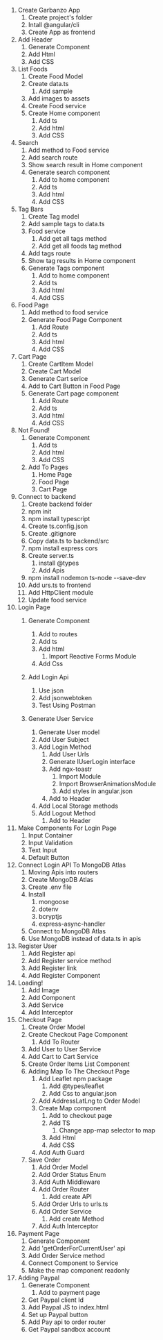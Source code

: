 1. Create Garbanzo App
    1. Create project's folder 
    2. Intall @angular/cli
    3. Create App as frontend 
2. Add Header
    1. Generate Component 
    2. Add Html 
    3. Add CSS
3. List Foods
    1. Create Food Model
    2. Create data.ts
        1. Add sample
    3. Add images to assets 
    4. Create Food service 
    5. Create Home component 
        1. Add ts
        2. Add html 
        3. Add CSS
4.  Search
    1. Add method to Food service
    2. Add search route 
    3. Show search result in Home component 
    4. Generate search component 
        1. Add to home component 
        2. Add ts
        3. Add html 
        4. Add CSS
5. Tag Bars
    1. Create Tag model
    2. Add sample tags to data.ts
    3. Food service 
        1. Add get all tags method 
        2. Add get all foods tag method
    4. Add tags route 
    5. Show tag results in Home component 
    6. Generate Tags component 
        1. Add to home component 
        2. Add ts
        3. Add html
        4. Add CSS
6. Food Page
    1. Add method to food service 
    2. Generate Food Page Component 
        1. Add Route
        2. Add ts
        3. Add html 
        4. Add CSS
7.  Cart Page 
    1. Create CartItem Model
    2. Create Cart Model 
    3. Generate Cart serice 
    4. Add to Cart Button in Food Page
    5. Generate Cart page component
        1. Add Route
        2. Add ts 
        3. Add html
        4. Add CSS
8. Not Found!
    1. Generate Component 
        1. Add ts
        2. Add html
        3. Add CSS
    2. Add To Pages
        1. Home Page 
        2. Food Page 
        3. Cart Page 
9. Connect to backend 
    1. Create backend folder
    2. npm init
    3. npm install typescript
    4. Create ts.config.json
    5. Create .gitignore
    6. Copy data.ts to backend/src
    7. npm install express cors
    8. Create server.ts
        1. install @types
        2. Add Apis
    9. npm install nodemon ts-node --save-dev
    10. Add urs.ts to frontend
    11. Add HttpClient module 
    12. Update food service 
10. Login Page
    1. Generate Component
        1. Add to routes
        2. Add ts
        3. Add html
            1. Import Reactive Forms Module
        4. Add Css
    2. Add Login Api
        1. Use json
        2. Add jsonwebtoken
        3. Test Using Postman

    3. Generate User Service
        1. Generate User model
        2. Add User Subject
        3. Add Login Method
            1. Add User Urls
            2. Generate IUserLogin interface
            3. Add ngx-toastr
                1. Import Module
                2. Import BrowserAnimationsModule
                3. Add styles in angular.json
            4. Add to Header
        4. Add Local Storage methods
        5. Add Logout Method
            1. Add to Header
11. Make Components For Login Page
    1.  Input Container 
    2.  Input Validation
    3.  Text Input
    4.  Default Button 
12. Connect Login API To MongoDB Atlas
    1.  Moving Apis into routers
    2.  Create MongoDB Atlas
    3.  Create .env file
    4.  Install
        1.  mongoose
        2.  dotenv
        3.  bcryptjs
        4.  express-async-handler
    5.  Connect to MongoDB Atlas
    6.  Use MongoDB instead of data.ts in apis
13. Register User
    1.  Add Register api
    2.  Add Register service method
    3.  Add Register link
    4.  Add Register Component
14. Loading!
    1.  Add Image
    2.  Add Component 
    3.  Add Service
    4.  Add Interceptor
15. Checkout Page
    1.  Create Order Model
    2.  Create Checkout Page Component
        1.  Add To Router
    3.  Add User to User Service
    4.  Add Cart to Cart Service
    5.  Create Order Items List Component
    6. Adding Map To The Checkout Page
        1.  Add Leaflet npm package
            1.  Add @types/leaflet
            2.  Add Css to angular.json
        2.  Add AddressLatLng to Order Model
        3.  Create Map component
            1.  Add to checkout page
            2.  Add TS
                1.  Change app-map selector to map
            3.  Add Html
            4.  Add CSS
        4.  Add Auth Guard
    7.  Save Order
        1.  Add Order Model
        2.  Add Order Status Enum
        3.  Add Auth Middleware
        4.  Add Order Router
            1.  Add create API
        5.  Add Order Urls to urls.ts
        6.  Add Order Service
            1.  Add create Method
        7.  Add Auth Interceptor
16. Payment Page
    1.  Generate Component
    2.  Add 'getOrderForCurrentUser' api
    3.  Add Order Service method
    4.  Connect Component to Service
    5.  Make the map component readonly
17. Adding Paypal
    1.  Generate Component
        1.  Add to payment page
    2.  Get Paypal client Id
    3.  Add Paypal JS to index.html
    4.  Set up Paypal button
    5.  Add Pay api to order router
    6.  Get Paypal sandbox account









